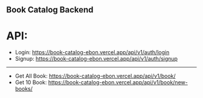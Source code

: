## Book Catalog Backend

# API:

- Login: https://book-catalog-ebon.vercel.app/api/v1/auth/login
- Signup: https://book-catalog-ebon.vercel.app/api/v1/auth/signup

---

- Get All Book: https://book-catalog-ebon.vercel.app/api/v1/book/
- Get 10 Book: https://book-catalog-ebon.vercel.app/api/v1/book/new-books/
